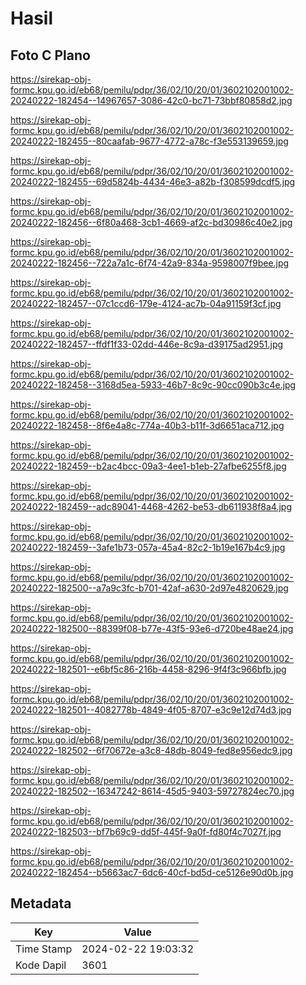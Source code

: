 # Hasil

## Foto C Plano

https://sirekap-obj-formc.kpu.go.id/eb68/pemilu/pdpr/36/02/10/20/01/3602102001002-20240222-182454--14967657-3086-42c0-bc71-73bbf80858d2.jpg

https://sirekap-obj-formc.kpu.go.id/eb68/pemilu/pdpr/36/02/10/20/01/3602102001002-20240222-182455--80caafab-9677-4772-a78c-f3e553139659.jpg

https://sirekap-obj-formc.kpu.go.id/eb68/pemilu/pdpr/36/02/10/20/01/3602102001002-20240222-182455--69d5824b-4434-46e3-a82b-f308599dcdf5.jpg

https://sirekap-obj-formc.kpu.go.id/eb68/pemilu/pdpr/36/02/10/20/01/3602102001002-20240222-182456--6f80a468-3cb1-4669-af2c-bd30986c40e2.jpg

https://sirekap-obj-formc.kpu.go.id/eb68/pemilu/pdpr/36/02/10/20/01/3602102001002-20240222-182456--722a7a1c-6f74-42a9-834a-9598007f9bee.jpg

https://sirekap-obj-formc.kpu.go.id/eb68/pemilu/pdpr/36/02/10/20/01/3602102001002-20240222-182457--07c1ccd6-179e-4124-ac7b-04a91159f3cf.jpg

https://sirekap-obj-formc.kpu.go.id/eb68/pemilu/pdpr/36/02/10/20/01/3602102001002-20240222-182457--ffdf1f33-02dd-446e-8c9a-d39175ad2951.jpg

https://sirekap-obj-formc.kpu.go.id/eb68/pemilu/pdpr/36/02/10/20/01/3602102001002-20240222-182458--3168d5ea-5933-46b7-8c9c-90cc090b3c4e.jpg

https://sirekap-obj-formc.kpu.go.id/eb68/pemilu/pdpr/36/02/10/20/01/3602102001002-20240222-182458--8f6e4a8c-774a-40b3-b11f-3d6651aca712.jpg

https://sirekap-obj-formc.kpu.go.id/eb68/pemilu/pdpr/36/02/10/20/01/3602102001002-20240222-182459--b2ac4bcc-09a3-4ee1-b1eb-27afbe6255f8.jpg

https://sirekap-obj-formc.kpu.go.id/eb68/pemilu/pdpr/36/02/10/20/01/3602102001002-20240222-182459--adc89041-4468-4262-be53-db611938f8a4.jpg

https://sirekap-obj-formc.kpu.go.id/eb68/pemilu/pdpr/36/02/10/20/01/3602102001002-20240222-182459--3afe1b73-057a-45a4-82c2-1b19e167b4c9.jpg

https://sirekap-obj-formc.kpu.go.id/eb68/pemilu/pdpr/36/02/10/20/01/3602102001002-20240222-182500--a7a9c3fc-b701-42af-a630-2d97e4820629.jpg

https://sirekap-obj-formc.kpu.go.id/eb68/pemilu/pdpr/36/02/10/20/01/3602102001002-20240222-182500--88399f08-b77e-43f5-93e6-d720be48ae24.jpg

https://sirekap-obj-formc.kpu.go.id/eb68/pemilu/pdpr/36/02/10/20/01/3602102001002-20240222-182501--e6bf5c86-216b-4458-8296-9f4f3c966bfb.jpg

https://sirekap-obj-formc.kpu.go.id/eb68/pemilu/pdpr/36/02/10/20/01/3602102001002-20240222-182501--4082778b-4849-4f05-8707-e3c9e12d74d3.jpg

https://sirekap-obj-formc.kpu.go.id/eb68/pemilu/pdpr/36/02/10/20/01/3602102001002-20240222-182502--6f70672e-a3c8-48db-8049-fed8e956edc9.jpg

https://sirekap-obj-formc.kpu.go.id/eb68/pemilu/pdpr/36/02/10/20/01/3602102001002-20240222-182502--16347242-8614-45d5-9403-59727824ec70.jpg

https://sirekap-obj-formc.kpu.go.id/eb68/pemilu/pdpr/36/02/10/20/01/3602102001002-20240222-182503--bf7b69c9-dd5f-445f-9a0f-fd80f4c7027f.jpg

https://sirekap-obj-formc.kpu.go.id/eb68/pemilu/pdpr/36/02/10/20/01/3602102001002-20240222-182454--b5663ac7-6dc6-40cf-bd5d-ce5126e90d0b.jpg


## Metadata

| Key        | Value               |
| ---------- | ------------------- |
| Time Stamp | 2024-02-22 19:03:32 |
| Kode Dapil | 3601                |



